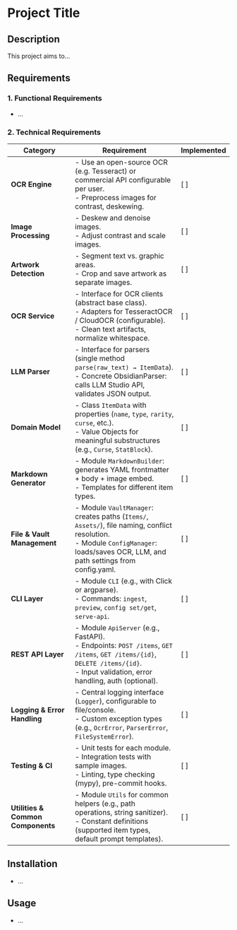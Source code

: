 # Project Title

## Description

This project aims to...

## Requirements

### 1. Functional Requirements

- ...

### 2. Technical Requirements

| Category             | Requirement                                                                                                                                     | Implemented |
| -------------------- | ----------------------------------------------------------------------------------------------------------------------------------------------- | ----------- |
| **OCR Engine**       | - Use an open-source OCR (e.g. Tesseract) or commercial API configurable per user. <br>- Preprocess images for contrast, deskewing.             | [ ]         |
| **Image Processing** | - Deskew and denoise images. <br>- Adjust contrast and scale images.                                                                           | [ ]         |
| **Artwork Detection**| - Segment text vs. graphic areas. <br>- Crop and save artwork as separate images.                                                             | [ ]         |
| **OCR Service**      | - Interface for OCR clients (abstract base class). <br>- Adapters for TesseractOCR / CloudOCR (configurable). <br>- Clean text artifacts, normalize whitespace. | [ ]         |
| **LLM Parser**       | - Interface for parsers (single method `parse(raw_text) → ItemData`). <br>- Concrete ObsidianParser: calls LLM Studio API, validates JSON output.  | [ ]         |
| **Domain Model**     | - Class `ItemData` with properties (`name`, `type`, `rarity`, `curse`, etc.). <br>- Value Objects for meaningful substructures (e.g., `Curse`, `StatBlock`). | [ ]         |
| **Markdown Generator**| - Module `MarkdownBuilder`: generates YAML frontmatter + body + image embed. <br>- Templates for different item types.                          | [ ]         |
| **File & Vault Management** | - Module `VaultManager`: creates paths (`Items/`, `Assets/`), file naming, conflict resolution. <br>- Module `ConfigManager`: loads/saves OCR, LLM, and path settings from config.yaml. | [ ]         |
| **CLI Layer**        | - Module `CLI` (e.g., with Click or argparse). <br>- Commands: `ingest`, `preview`, `config set/get`, `serve-api`.                               | [ ]         |
| **REST API Layer**   | - Module `ApiServer` (e.g., FastAPI). <br>- Endpoints: `POST /items`, `GET /items`, `GET /items/{id}`, `DELETE /items/{id}`. <br>- Input validation, error handling, auth (optional). | [ ]         |
| **Logging & Error Handling** | - Central logging interface (`Logger`), configurable to file/console. <br>- Custom exception types (e.g., `OcrError`, `ParserError`, `FileSystemError`). | [ ]         |
| **Testing & CI**     | - Unit tests for each module. <br>- Integration tests with sample images. <br>- Linting, type checking (mypy), pre-commit hooks.                  | [ ]         |
| **Utilities & Common Components** | - Module `Utils` for common helpers (e.g., path operations, string sanitizer). <br>- Constant definitions (supported item types, default prompt templates). | [ ]         |

## Installation

- ...

## Usage

- ...
